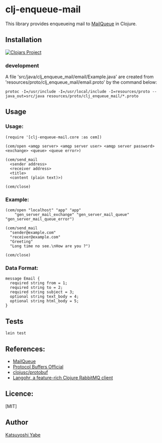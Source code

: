 # clj-enqueue-mail

This library provides enqueueing mail to [MailQueue](https://github.com/kay1759/mail_queue) in Clojure.

## Installation

[![Clojars Project](https://img.shields.io/clojars/v/org.clojars.kay1759/clj-enqueue-mail.svg)](https://clojars.org/org.clojars.kay1759/clj-enqueue-mail)

### development

A file 'src/java/clj_enqueue_mail/email/Example.java' are created from 'resources/proto/clj_enqueue_mail/email.proto' by the command below:
```
protoc -I=/usr/include -I=/usr/local/include -I=resources/proto --java_out=src/java resources/proto/clj_enqueue_mail/*.proto
```

## Usage
### Usage:
```
(require '[clj-enqueue-mail.core :as cem])

(cem/open <amqp server> <amqp server user> <amqp server password> <exchange> <queue> <queue error>)

(cem/send_mail
  <sender address>
  <receiver address>
  <title>
  <content (plain text)>)
  
(cem/close)
```

### Example:

```
(cem/open "localhost" "app" "app"
    "gen_server_mail_exchange" "gen_server_mail_queue" "gen_server_mail_queue_error")

(cem/send_mail
  "sender@example.com"
  "receiver@example.com"
  "Greeting"
  "Long time no see.\nHow are you ?")
  
(cem/close)
```

### Data Format:
    message Email {
      required string from = 1;
      required string to = 2; 
      required string subject = 3;
      optional string text_body = 4; 
      optional string html_body = 5;
    }

## Tests ##
```
lein test
```

## References:
- [MailQueue](https://github.com/kay1759/mail_queue)
- [Protocol Buffers Official](https://developers.google.com/protocol-buffers/)
- [clojusc/protobuf](https://github.com/clojusc/protobuf)
- [Langohr, a feature-rich Clojure RabbitMQ client](https://github.com/michaelklishin/langohr)

## Licence:

[MIT]

## Author

[Katsuyoshi Yabe](https://github.com/kay1759)
